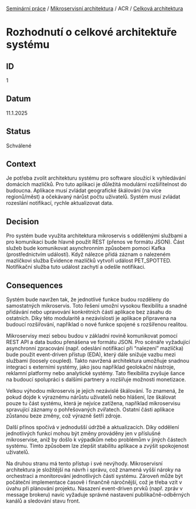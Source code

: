 [Seminární práce](../../../README.md) / [Mikroservisní architektura](../../README.md) / ACR / [Celková architektura](README.md)

# Rozhodnutí o celkové architektuře systému

## ID
1

## Datum
11.1.2025

## Status
Schválené

## Context
Je potřeba zvolit architekturu systému pro software sloužící k vyhledávání domácích mazlíčků.
Pro tuto aplikaci je důležitá modulární rozšiřitelnost do budoucna.
Aplikace musí zvládat geografické škálování (na více regionů/měst) a očekávaný nárůst počtu uživatelů.
Systém musí zvládat rozeslání notifikací, rychle aktualizovat data.

## Decision
Pro systém bude využita architektura mikroservis s oddělenými službami a pro komunikaci bude hlavně použit REST (přenos ve formátu JSON). Část služeb bude komunikovat asynchronním způsobem pomoci Kafka (prostřednictvím událostí). Když nálezce přidá záznam o nalezeném mazlíčkovi služba Evidence mazlíčků vytvoří událost PET_SPOTTED. Notifikační služba tuto událost zachytí a odešle notifikaci.


## Consequences
Systém bude navržen tak, že jednotlivé funkce budou rozděleny do samostatných mikroservis. Toto řešení umožní vysokou flexibilitu a snadné přidávání nebo upravování konkrétních částí aplikace bez zásahu do ostatních. Díky této modularitě a nezávislosti je aplikace připravena na budoucí rozšiřování, například o nové funkce spojené s rozšířenou realitou.

Mikroservisy mezi sebou budou v základní rovině komunikovat pomocí REST API a data budou přenášena ve formátu JSON. Pro scénáře vyžadující asynchronní zpracování (např. odeslání notifikací při “nalezení” mazlíčka) bude použit event-driven přístup (EDA), který dále snižuje vazbu mezi službami (loosely coupled). Takto navržená architektura umožňuje snadnou integraci s externími systémy, jako jsou například geolokační nástroje, reklamní platformy nebo analytické systémy. Tato flexibilita zvyšuje šance na budoucí spolupráci s dalšími partnery a rozšiřuje možnosti monetizace.

Velkou výhodou mikroservis je jejich nezávislé škálování. To znamená, že pokud dojde k výraznému nárůstu uživatelů nebo hlášení, lze škálovat pouze tu část systému, která je nejvíce zatížena, například mikroservisu spravující záznamy o pohřešovaných zvířatech. Ostatní části aplikace zůstanou beze změny, což výrazně šetří zdroje.

Další přínos spočívá v jednodušší údržbě a aktualizacích. Díky oddělení jednotlivých funkcí mohou být změny prováděny jen v příslušné mikroservise, aniž by došlo k výpadkům nebo problémům v jiných částech systému. Tímto způsobem lze zlepšit stabilitu aplikace a zvýšit spokojenost uživatelů.

Na druhou stranu má tento přístup i své nevýhody. Mikroservisní architektura je složitější na návrh i správu, což znamená vyšší nároky na orchestraci a monitorování jednotlivých částí systému. Zároveň může být počáteční implementace časově i finančně náročnější, což je třeba vzít v úvahu při plánování projektu. Nasazení event-driven prvků (např. zpráv v message brokeru) navíc vyžaduje správné nastavení publikačně-odběrných kanálů a sledování stavu front.
